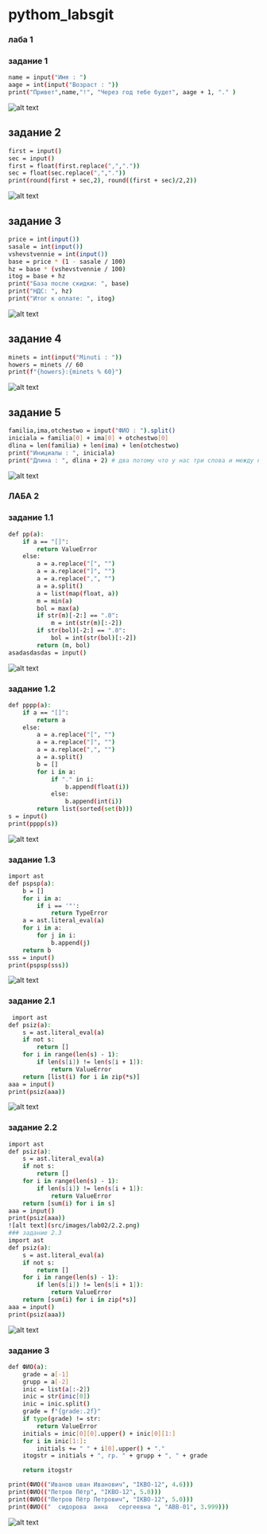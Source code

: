 # pythom_labsgit
### лаба 1

### задание 1
```bash
name = input("Имя : ")
aage = int(input("Возраст : "))
print("Привет",name,"!", "Через год тебе будет", aage + 1, "." )
```
![alt text](src/images/lab01/знакомство.png)

## задание 2
```bash
first = input()
sec = input()
first = float(first.replace(",","."))
sec = float(sec.replace(",","."))
print(round(first + sec,2), round((first + sec)/2,2))
```
![alt text](src/images/lab01/мредсумм.png)

## задание 3
```bash
price = int(input())
sasale = int(input())
vshevstvennie = int(input())
base = price * (1 - sasale / 100)
hz = base * (vshevstvennie / 100)
itog = base + hz
print("База после скидки: ", base)
print("НДС: ", hz)
print("Итог к оплате: ", itog)
```
![alt text](src/images/lab01/касса.png)

## задание 4
```bash
minets = int(input("Minuti : "))
howers = minets // 60
print(f"{howers}:{minets % 60}")
```
![alt text](src/images/lab01/минутычасы.png)

## задание 5
```bash
familia,ima,otchestwo = input("ФИО : ").split()
iniciala = familia[0] + ima[0] + otchestwo[0]
dlina = len(familia) + len(ima) + len(otchestwo)
print("Инициалы : ", iniciala)
print("Длина : ", dlina + 2) # два потому что у нас три слова и между ними может быть только два пробела не лишних, тк я считал  сплитом и длиной строки , то пробелы я вообще не учитывал
```
![alt text](src/images/lab01/фио.png)


### ЛАБА 2
### задание 1.1
```bash
def pp(a):
    if a == "[]":
        return ValueError
    else:
        a = a.replace("[", "")
        a = a.replace("]", "")
        a = a.replace(",", "")
        a = a.split()
        a = list(map(float, a))
        m = min(a)
        bol = max(a)
        if str(m)[-2:] == ".0":
            m = int(str(m)[:-2])
        if str(bol)[-2:] == ".0":
            bol = int(str(bol)[:-2])
        return (m, bol)
asadasdasdas = input()
```
![alt text](1.1image.png)


### задание 1.2
```bash
def pppp(a):
    if a == "[]":
        return a
    else:
        a = a.replace("[", "")
        a = a.replace("]", "")
        a = a.replace(",", "")
        a = a.split()
        b = []
        for i in a:
            if "." in i:
                b.append(float(i))
            else:
                b.append(int(i))
        return list(sorted(set(b)))
s = input()
print(pppp(s))
```
![alt text](src/images/lab02/1.2.png)

### задание 1.3
```bash
import ast
def pspsp(a):
    b = []
    for i in a:
        if i == '"':
            return TypeError
    a = ast.literal_eval(a)
    for i in a:
        for j in i:
            b.append(j)
    return b
sss = input()
print(pspsp(sss))
```
![alt text](src/images/lab02/1.3.png)

### задание 2.1
```bash
 import ast
def psiz(a):
    s = ast.literal_eval(a)
    if not s:
        return []
    for i in range(len(s) - 1):
        if len(s[i]) != len(s[i + 1]):
            return ValueError
    return [list(i) for i in zip(*s)]
aaa = input()
print(psiz(aaa))
```
![alt text](src/images/lab02/2.1.png)

### задание 2.2
```bash
import ast
def psiz(a):
    s = ast.literal_eval(a)
    if not s:
        return []
    for i in range(len(s) - 1):
        if len(s[i]) != len(s[i + 1]):
            return ValueError
    return [sum(i) for i in s]
aaa = input()
print(psiz(aaa))
![alt text](src/images/lab02/2.2.png)
### задание 2.3
import ast
def psiz(a):
    s = ast.literal_eval(a)
    if not s:
        return []
    for i in range(len(s) - 1):
        if len(s[i]) != len(s[i + 1]):
            return ValueError
    return [sum(i) for i in zip(*s)]
aaa = input()
print(psiz(aaa))
```
![alt text](src/images/lab02/2.3.png)
### задание 3
```bash
def ФИО(a):
    grade = a[-1]
    grupp = a[-2]
    inic = list(a[:-2])
    inic = str(inic[0])
    inic = inic.split()
    grade = f"{grade:.2f}"
    if type(grade) != str:
        return ValueError
    initials = inic[0][0].upper() + inic[0][1:]
    for i in inic[1:]:
        initials += " " + i[0].upper() + "."
    itogstr = initials + ", гр. " + grupp + ", " + grade

    return itogstr

print(ФИО(("Иванов uван Иванович", "IKBO-12", 4.6)))
print(ФИО(("Петров Пётр", "IKBO-12", 5.0)))
print(ФИО(("Петров Пётр Петрович", "IKBO-12", 5.0)))
print(ФИО(("  сидорова  анна   сергеевна ", "ABB-01", 3.999)))
```
![alt text](src/images/lab02/3.png)